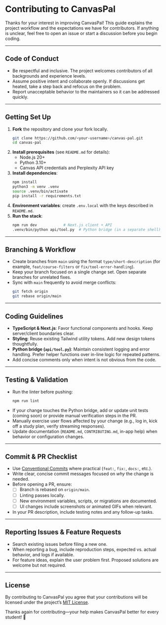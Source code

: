 # Contributing to CanvasPal

Thanks for your interest in improving CanvasPal! This guide explains the project workflow and the expectations we have for contributors. If anything is unclear, feel free to open an issue or start a discussion before you begin coding.

---

## Code of Conduct

- Be respectful and inclusive. The project welcomes contributors of all backgrounds and experience levels.
- Assume positive intent and collaborate openly. If discussions get heated, take a step back and refocus on the problem.
- Report unacceptable behavior to the maintainers so it can be addressed quickly.

---

## Getting Set Up

1. **Fork** the repository and clone your fork locally.  
   ```bash
   git clone https://github.com/<your-username>/canvas-pal.git
   cd canvas-pal
   ```
2. **Install prerequisites** (see `README.md` for details):
   - Node.js 20+
   - Python 3.10+
   - Canvas API credentials and Perplexity API key
3. **Install dependencies**:
   ```bash
   npm install
   python3 -m venv .venv
   source .venv/bin/activate
   pip install -r requirements.txt
   ```
4. **Environment variables**: create `.env.local` with the keys described in `README.md`.
5. **Run the stack**:
   ```bash
   npm run dev            # Next.js client + API
   .venv/bin/python api/tool.py  # Python bridge (in a separate shell)
   ```

---

## Branching & Workflow

- Create branches from `main` using the format `type/short-description` (for example, `feat/course-filters` or `fix/tool-error-handling`).
- Keep your branch focused on a single change set. Open separate branches for unrelated fixes.
- Sync with `main` frequently to avoid merge conflicts:
  ```bash
  git fetch origin
  git rebase origin/main
  ```

---

## Coding Guidelines

- **TypeScript & Next.js**: Favor functional components and hooks. Keep server/client boundaries clear.
- **Styling**: Reuse existing Tailwind utility tokens. Add new design tokens thoughtfully.
- **Python bridge (`api/tool.py`)**: Maintain consistent logging and error handling. Prefer helper functions over in-line logic for repeated patterns.
- Add concise comments only when intent is not obvious from the code.

---

## Testing & Validation

- Run the linter before pushing:
  ```bash
  npm run lint
  ```
- If your change touches the Python bridge, add or update unit tests (coming soon) or provide manual verification steps in the PR.
- Manually exercise user flows affected by your change (e.g., log in, kick off a study plan, verify streaming responses).
- Update documentation (`README.md`, `CONTRIBUTING.md`, in-app help) when behavior or configuration changes.

---

## Commit & PR Checklist

- Use [Conventional Commits](https://www.conventionalcommits.org/) where practical (`feat:`, `fix:`, `docs:`, etc.).
- Write clear, concise commit messages focused on _why_ the change is needed.
- Before opening a PR, ensure:
  - [ ] Branch is rebased on `origin/main`.
  - [ ] Linting passes locally.
  - [ ] New environment variables, scripts, or migrations are documented.
  - [ ] UI changes include screenshots or animated GIFs when relevant.
- In your PR description, include testing notes and any follow-up tasks.

---

## Reporting Issues & Feature Requests

- Search existing issues before filing a new one.
- When reporting a bug, include reproduction steps, expected vs. actual behavior, and logs if available.
- For feature ideas, explain the user problem first. Proposed solutions are welcome but not required.

---

## License

By contributing to CanvasPal you agree that your contributions will be licensed under the project’s [MIT License](LICENSE).

Thanks again for contributing—your help makes CanvasPal better for every student! 🚀

